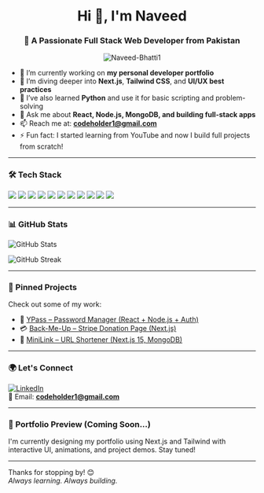 <h1 align="center">Hi 👋, I'm Naveed</h1>
<h3 align="center">🚀 A Passionate Full Stack Web Developer from Pakistan</h3>

<p align="center">
  <img src="https://komarev.com/ghpvc/?username=Naveed-Bhatti1&label=Profile%20views&color=0e75b6&style=flat" alt="Naveed-Bhatti1" />
</p>

- 🔭 I’m currently working on **my personal developer portfolio**
- 🌱 I’m diving deeper into **Next.js**, **Tailwind CSS**, and **UI/UX best practices**
- 🐍 I’ve also learned **Python** and use it for basic scripting and problem-solving
- 💬 Ask me about **React, Node.js, MongoDB, and building full-stack apps**
- 📫 Reach me at: **codeholder1@gmail.com**
- ⚡ Fun fact: I started learning from YouTube and now I build full projects from scratch!

---

### 🛠️ Tech Stack
<p align="left">
  <img src="https://img.shields.io/badge/HTML5-E34F26?style=flat-square&logo=html5&logoColor=white"/>
  <img src="https://img.shields.io/badge/CSS3-1572B6?style=flat-square&logo=css3&logoColor=white"/>
  <img src="https://img.shields.io/badge/JavaScript-F7DF1E?style=flat-square&logo=javascript&logoColor=black"/>
  <img src="https://img.shields.io/badge/Bootstrap-563d7c?style=flat-square&logo=bootstrap&logoColor=white"/>
  <img src="https://img.shields.io/badge/TailwindCSS-38B2AC?style=flat-square&logo=tailwind-css&logoColor=white"/>
  <img src="https://img.shields.io/badge/React-20232A?style=flat-square&logo=react&logoColor=61DAFB"/>
  <img src="https://img.shields.io/badge/Next.js-000000?style=flat-square&logo=next.js&logoColor=white"/>
  <img src="https://img.shields.io/badge/Node.js-339933?style=flat-square&logo=nodedotjs&logoColor=white"/>
  <img src="https://img.shields.io/badge/Express.js-404D59?style=flat-square"/>
  <img src="https://img.shields.io/badge/MongoDB-4DB33D?style=flat-square&logo=mongodb&logoColor=white"/>
  <img src="https://img.shields.io/badge/Python-3776AB?style=flat-square&logo=python&logoColor=white"/>
</p>

---

### 📊 GitHub Stats

![GitHub Stats](https://github-readme-stats.vercel.app/api?username=Naveed-Bhatti1&show_icons=true&theme=tokyonight)

![GitHub Streak](https://github-readme-streak-stats.demolab.com?user=Naveed-Bhatti1&theme=tokyonight)

---

### 📌 Pinned Projects
Check out some of my work:

- 🔐 [YPass – Password Manager (React + Node.js + Auth)](https://github.com/code-holder1/YPass-Your-Personal-Password-Vault)
- 💳 [Back-Me-Up – Stripe Donation Page (Next.js)](https://github.com/Naveed-Bhatti1/Back-Me-Up)
- 🔗 [MiniLink – URL Shortener (Next.js 15, MongoDB)](https://github.com/Naveed-Bhatti1/Minilink-Your-Trusted-URL-Shortener)

---

### 🌍 Let's Connect

[![LinkedIn](https://img.shields.io/badge/LinkedIn-0077B5?style=flat-square&logo=linkedin&logoColor=white)](https://www.linkedin.com/in/your-link-soon/)  
📧 Email: **codeholder1@gmail.com**

---

### 🎯 Portfolio Preview (Coming Soon...)

I'm currently designing my portfolio using Next.js and Tailwind with interactive UI, animations, and project demos. Stay tuned!

---

Thanks for stopping by! 😊  
*Always learning. Always building.*

